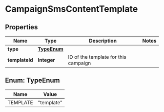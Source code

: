 

# CampaignSmsContentTemplate

## Properties

Name | Type | Description | Notes
------------ | ------------- | ------------- | -------------
**type** | [**TypeEnum**](#TypeEnum) |  | 
**templateId** | **Integer** | ID of the template for this campaign | 



## Enum: TypeEnum

Name | Value
---- | -----
TEMPLATE | &quot;template&quot;



